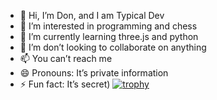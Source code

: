 - 👋 Hi, I’m Don, and I am Typical Dev
- 👀 I’m interested in programming and chess
- 🌱 I’m currently learning three.js and python
- 💞️ I’m don’t looking to collaborate on anything
- 📫 You can’t reach me
- 😄 Pronouns: It’s private information
- ⚡ Fun fact: It’s secret)
[![trophy](https://github-profile-trophy.vercel.app/?username=DonOfficiaI)](https://github.com/ryo-ma/github-profile-trophy)
